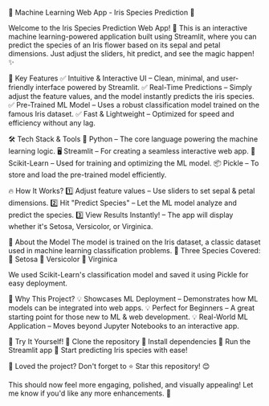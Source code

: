 🌿 Machine Learning Web App - Iris Species Prediction 🌸

Welcome to the Iris Species Prediction Web App! 
🚀 This is an interactive machine learning-powered application built using Streamlit, where you can predict the species of an Iris flower based on its sepal and petal dimensions. Just adjust the sliders, hit predict, and see the magic happen! ✨

🌟 Key Features
✅ Intuitive & Interactive UI – Clean, minimal, and user-friendly interface powered by Streamlit.
✅ Real-Time Predictions – Simply adjust the feature values, and the model instantly predicts the iris species.
✅ Pre-Trained ML Model – Uses a robust classification model trained on the famous Iris dataset.
✅ Fast & Lightweight – Optimized for speed and efficiency without any lag.

🛠 Tech Stack & Tools
🚀 Python – The core language powering the machine learning logic.
🖥 Streamlit – For creating a seamless interactive web app.
🧠 Scikit-Learn – Used for training and optimizing the ML model.
📦 Pickle – To store and load the pre-trained model efficiently.

🔥 How It Works?
1️⃣ Adjust feature values – Use sliders to set sepal & petal dimensions.
2️⃣ Hit "Predict Species" – Let the ML model analyze and predict the species.
3️⃣ View Results Instantly! – The app will display whether it's Setosa, Versicolor, or Virginica.

🔬 About the Model
The model is trained on the Iris dataset, a classic dataset used in machine learning classification problems.
🌼 Three Species Covered:
🔹 Setosa
🔹 Versicolor
🔹 Virginica

We used Scikit-Learn's classification model and saved it using Pickle for easy deployment.

🎯 Why This Project?
💡 Showcases ML Deployment – Demonstrates how ML models can be integrated into web apps.
💡 Perfect for Beginners – A great starting point for those new to ML & web development.
💡 Real-World ML Application – Moves beyond Jupyter Notebooks to an interactive app.

🚀 Try It Yourself!
🔹 Clone the repository
🔹 Install dependencies
🔹 Run the Streamlit app
🔹 Start predicting Iris species with ease!

📢 Loved the project? Don't forget to ⭐ Star this repository! 😊

This should now feel more engaging, polished, and visually appealing! Let me know if you'd like any more enhancements. 🚀
